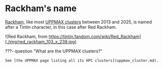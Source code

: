 # Rackham's name

[Rackham](rackham.md),
like most [UPPMAX clusters](uppmax_cluster.md) between 2013 and 2025,
is named after a Tintin character,
in this case after Red Rackham.

![Red Rackham, from https://tintin.fandom.com/wiki/Red_Rackham](./img/red_rackham_103_x_238.jpg)

???- question "What are the UPPMAX clusters?"

    See [the UPPMAX page listing all its HPC clusters](uppmax_cluster.md).
